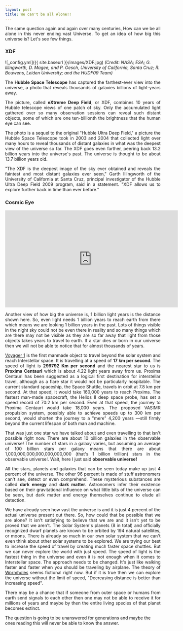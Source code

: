 ```yaml
---
layout: post
title: We can't be all Alone!!
---
```


<p style="text-align:justify;">
The same question again and again over many centuries, How can we be all alone in this never ending vast Universe. To get an idea 
of how big this universe is? Let's see few things.</p>

<h3>XDF</h3>

![_config.yml]({{ site.baseurl }}/images/XDF.jpg)
<i>(Credit: NASA; ESA; G. Illingworth, D. Magee, and P. Oesch, University of California, Santa Cruz; R. Bouwens, Leiden University; and the HUDF09 Team)</i>

<p style="text-align:justify;">
The <b>Hubble Space Telescope</b> has captured the farthest-ever view into the universe, a photo that reveals thousands of galaxies 
billions of light-years away.</p>

<p style="text-align:justify;">
The picture, called <b>eXtreme Deep Field</b>, or XDF, combines 10 years of Hubble telescope views of one patch of sky. Only the 
accumulated light gathered over so many observation sessions can reveal such distant objects, some of which are one ten-billionth 
the brightness that the human eye can see.</p>

<p style="text-align:justify;">
The photo is a sequel to the original "Hubble Ultra Deep Field," a picture the Hubble Space Telescope took in 2003 and 2004 that 
collected light over many hours to reveal thousands of distant galaxies in what was the deepest view of the universe so far. 
The XDF goes even farther, peering back 13.2 billion years into the universe's past. The universe is thought to be about 13.7 
billion years old.</p>

<p style="text-align:justify;">
"The XDF is the deepest image of the sky ever obtained and reveals the faintest and most distant galaxies ever seen," Garth 
Illingworth of the University of California at Santa Cruz, principal investigator of the Hubble Ultra Deep Field 2009 program, 
said in a statement. "XDF allows us to explore further back in time than ever before."</p>

<h3>Cosmic Eye</h3>

<iframe width="560" height="315" src="https://www.youtube.com/embed/8Are9dDbW24" frameborder="0" allow="autoplay; encrypted-media" allowfullscreen></iframe>

<p style="text-align:justify;">
Another view of how big the universe is, 1 billion light years is the distance shown here. So, even light needs 1 billion years 
to reach earth from there which means we are looking 1 billion years in the past. Lots of things visible in the night sky could 
not be even there in reality and so many things which are there may not be visible as they are so far away that light from those
objects takes years to travel to earth. If a star dies or born in our universe then we will not be able to notice that for 
almost thousands of years.</p>

<p style="text-align:justify;">
<a href="https://en.wikipedia.org/wiki/Voyager_1">Voyager 1</a> is the first manmade object to travel beyond the solar system 
and reach Interstellar space. It is travelling at a speed of <b>17 km per second</b>. The speed of light is <b>299792 Km per 
second</b> and the nearest star to us is <b>Proxima Centauri</b> which is about 4.22 light years away from us. Proxima Centauri 
has been suggested as a logical first destination for interstellar travel, although as a flare star it would not be particularly
hospitable. The current standard spaceship, the Space Shuttle, travels in orbit at 7.8 km per second. At that speed, it would 
take 160,000 years to reach Proxima. The fastest man-made spacecraft, the Helios II deep space probe, has set a speed record of 
70.2 km per second. Even at that speed, the journey to Proxima Centauri would take 18,000 years. The proposed VASIMR propulsion 
system, possibly able to achieve speeds up to 300 km per second, would shorten the journey to a "mere" 4,200 years —still firmly
beyond the current lifespan of both man and machine.</p>

<p style="text-align:justify;">
That was just one star we have talked about and even travelling to that isn't possible right now. There are about 10 billion 
galaxies in the observable universe! The number of stars in a galaxy varies, but assuming an average of 100 billion stars per 
galaxy means that there are about 1,000,000,000,000,000,000,000 (that's 1 billion trillion) stars in the observable universe!. 
Wait, here I just said <b>observable universe!</b> </p>

<p style="text-align:justify;">
All the stars, planets and galaxies that can be seen today make up just 4 percent of the universe. The other 96 percent is made of stuff astronomers can't see, detect or even comprehend. These mysterious substances are called <b>dark energy</b> and <b>dark matter</b>. Astronomers infer their existence based on their gravitational influence on what little bits of the universe can be seen, but dark matter and energy themselves continue to elude all detection.</p>

<p style="text-align:justify;">
We have already seen how vast the universe is and it is just 4 percent of the actual universe present out there. So, how could that
be possible that we are alone? It isn't satisfying to believe that we are and it isn't yet to be proved that we aren't.  The Solar 
System's planets (8 in total) and officially recognized dwarf planets are known to be orbited by 194 natural satellites, or moons. 
There is already so much in our own solar system that we can't even think about other solar systems to be explored. We are trying
our best to increase the speed of travel by creating much faster space shuttles. But we can never explore the world with 
just speed. The speed of light is the fastest thing in the universe and even it is not enough when it comes to Interstellar space.
The approach needs to be changed. It's just like walking faster and faster when you should be traveling by airplane. The theory 
of <a href="https://en.wikipedia.org/wiki/Wormhole">Wormholes</a> seems fictional right now. But if it is true then we can explore 
the universe without the limit of speed, "Decreasing distance is better than increasing speed".</p>

<p style="text-align:justify;">
There may be a chance that if someone from outer space or humans from earth send signals to each other then one may not be able 
to receive it for millions of years and maybe by then the entire living species of that planet becomes extinct.</p>

The question is going to be unanswered for generations and maybe the ones reading this will never be able to know the answer.

